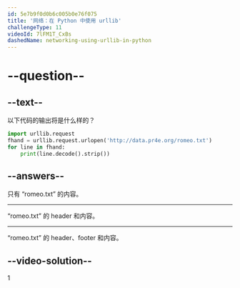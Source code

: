 ```yaml
---
id: 5e7b9f0d0b6c005b0e76f075
title: '网络：在 Python 中使用 urllib'
challengeType: 11
videoId: 7lFM1T_CxBs
dashedName: networking-using-urllib-in-python
---
```


# --question--

## --text--

以下代码的输出将是什么样的？

```python
import urllib.request
fhand = urllib.request.urlopen('http://data.pr4e.org/romeo.txt')
for line in fhand:
    print(line.decode().strip())
```

## --answers--

只有 “romeo.txt” 的内容。

---

“romeo.txt” 的 header 和内容。

---

“romeo.txt” 的 header、footer 和内容。

## --video-solution--

1

